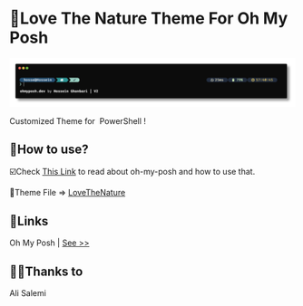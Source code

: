 # 🌿Love The Nature Theme For Oh My Posh

![lovethenaturethemescr](screenshot/lovethenature.png)

Customized Theme for <img alt="" src="https://gist.githubusercontent.com/Xainey/d5bde7d01dcbac51ac951810e94313aa/raw/6c858c46726541b48ddaaebab29c41c07a196394/PowerShell.svg" height="12"/> PowerShell !

## 🤔How to use?

☑️Check [This Link](https://ohmyposh.dev/docs/installation/windows) to read about oh-my-posh and how to use that.

🎨Theme File => [LoveTheNature](Theme/lovethenature.omp.json)

## 🔗Links

Oh My Posh | [See >>](https://ohmyposh.dev/)

##  🫰🏻Thanks to
Ali Salemi
